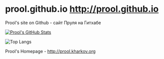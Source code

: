# prool.github.io http://prool.github.io

Prool's site on Github - сайт Пруля на Гитхабе

[![Prool's GitHub Stats](https://github-readme-stats.vercel.app/api?username=prool&show_icons=true)](https://github.com/prool)

![Top Langs](https://github-readme-stats.vercel.app/api/top-langs/?username=prool&hide_progress=true)

Prool's Homepage - http://prool.kharkov.org
